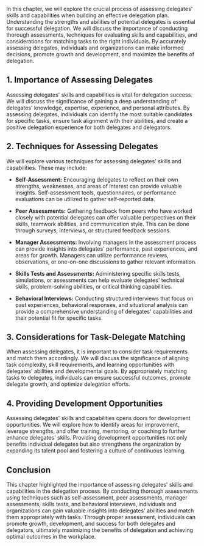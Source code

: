 
In this chapter, we will explore the crucial process of assessing delegates' skills and capabilities when building an effective delegation plan. Understanding the strengths and abilities of potential delegates is essential for successful delegation. We will discuss the importance of conducting thorough assessments, techniques for evaluating skills and capabilities, and considerations for matching tasks to the right individuals. By accurately assessing delegates, individuals and organizations can make informed decisions, promote growth and development, and maximize the benefits of delegation.

**1. Importance of Assessing Delegates**
----------------------------------------

Assessing delegates' skills and capabilities is vital for delegation success. We will discuss the significance of gaining a deep understanding of delegates' knowledge, expertise, experience, and personal attributes. By assessing delegates, individuals can identify the most suitable candidates for specific tasks, ensure task alignment with their abilities, and create a positive delegation experience for both delegates and delegators.

**2. Techniques for Assessing Delegates**
-----------------------------------------

We will explore various techniques for assessing delegates' skills and capabilities. These may include:

* **Self-Assessment:** Encouraging delegates to reflect on their own strengths, weaknesses, and areas of interest can provide valuable insights. Self-assessment tools, questionnaires, or performance evaluations can be utilized to gather self-reported data.

* **Peer Assessments:** Gathering feedback from peers who have worked closely with potential delegates can offer valuable perspectives on their skills, teamwork abilities, and communication style. This can be done through surveys, interviews, or structured feedback sessions.

* **Manager Assessments:** Involving managers in the assessment process can provide insights into delegates' performance, past experiences, and areas for growth. Managers can utilize performance reviews, observations, or one-on-one discussions to gather relevant information.

* **Skills Tests and Assessments:** Administering specific skills tests, simulations, or assessments can help evaluate delegates' technical skills, problem-solving abilities, or critical thinking capabilities.

* **Behavioral Interviews:** Conducting structured interviews that focus on past experiences, behavioral responses, and situational analysis can provide a comprehensive understanding of delegates' capabilities and their potential fit for specific tasks.

**3. Considerations for Task-Delegate Matching**
------------------------------------------------

When assessing delegates, it is important to consider task requirements and match them accordingly. We will discuss the significance of aligning task complexity, skill requirements, and learning opportunities with delegates' abilities and developmental goals. By appropriately matching tasks to delegates, individuals can ensure successful outcomes, promote delegate growth, and optimize delegation efforts.

**4. Providing Development Opportunities**
------------------------------------------

Assessing delegates' skills and capabilities opens doors for development opportunities. We will explore how to identify areas for improvement, leverage strengths, and offer training, mentoring, or coaching to further enhance delegates' skills. Providing development opportunities not only benefits individual delegates but also strengthens the organization by expanding its talent pool and fostering a culture of continuous learning.

**Conclusion**
--------------

This chapter highlighted the importance of assessing delegates' skills and capabilities in the delegation process. By conducting thorough assessments using techniques such as self-assessment, peer assessments, manager assessments, skills tests, and behavioral interviews, individuals and organizations can gain valuable insights into delegates' abilities and match them appropriately with tasks. Through proper assessment, individuals can promote growth, development, and success for both delegates and delegators, ultimately maximizing the benefits of delegation and achieving optimal outcomes in the workplace.
